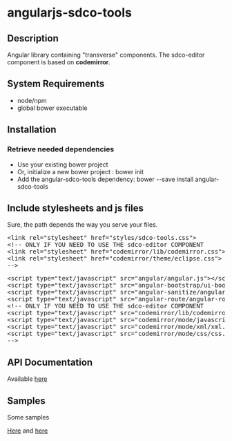 # angularjs-sdco-tools

## Description

Angular library containing "transverse" components.
The sdco-editor component is based on <b>codemirror</b>.

## System Requirements

<ul>
 <li>node/npm</li>
 <li>global bower executable</li>
</ul>

## Installation

<h3> Retrieve needed dependencies </h3>

<ul>
	<li>Use your existing bower project</li>
	<li>Or, initialize a new bower project : bower init</li>
	<li>Add the angular-sdco-tools dependency: bower --save install angular-sdco-tools</li>
</ul>

<h2> Include stylesheets and js files </h2>

Sure, the path depends the way you serve your files.

<pre>
&lt;link rel="stylesheet" href="styles/sdco-tools.css"&gt;
&lt;!-- ONLY IF YOU NEED TO USE THE sdco-editor COMPONENT
&lt;link rel="stylesheet" href="codemirror/lib/codemirror.css"&gt;
&lt;link rel="stylesheet" href="codemirror/theme/eclipse.css"&gt;
--&gt;
</pre>

<pre>
&lt;script type="text/javascript" src="angular/angular.js"&gt;&lt;/script&gt;
&lt;script type="text/javascript" src="angular-bootstrap/ui-bootstrap-tpls.js"&gt;&lt;/script&gt;
&lt;script type="text/javascript" src="angular-sanitize/angular-sanitize.js"&gt;&lt;/script&gt;
&lt;script type="text/javascript" src="angular-route/angular-route.js"&gt;&lt;/script&gt;
&lt;!-- ONLY IF YOU NEED TO USE THE sdco-editor COMPONENT
&lt;script type="text/javascript" src="codemirror/lib/codemirror.js"&gt;&lt;/script&gt;
&lt;script type="text/javascript" src="codemirror/mode/javascript/javascript.js"&gt;&lt;/script&gt;
&lt;script type="text/javascript" src="codemirror/mode/xml/xml.js"&gt;&lt;/script&gt;
&lt;script type="text/javascript" src="codemirror/mode/css/css.js"&gt;&lt;/script&gt;
--&gt;
</pre>

## API Documentation

Available <a href="http://worldline.github.io/angularjs-sdco-tools/doc/" target="_blank">here</a>

## Samples
Some samples
<p>
<a href="http://worldline.github.io/angularjs-sdco-tools/sample/editor.html" target="_blank">Here</a> 
and
<a href="http://worldline.github.io/angularjs-sdco-tools/sample/notes.html" target="_blank">here</a> 
</p>
